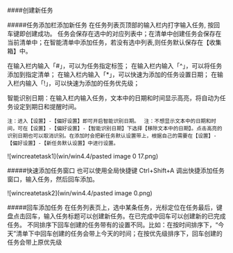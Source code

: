 ####创建新任务

#####任务添加栏添加新任务
在任务列表页顶部的输入栏内打字输入任务, 按回车键即创建成功。 任务会保存在选中的对应列表中；在清单中创建任务会保存在当前清单中；在智能清单中添加任务，若没有选中列表,则任务默认保存在【收集箱】中。

在输入栏内输入「#」，可以为任务指定标签；
在输入栏内输入「^」，可以将任务添加到指定清单；
在输入栏内输入「*」，可以快速为添加的任务设置日期；
在输入栏内输入「!」，可以快速为添加的任务优先级；

智能识别日期：在输入栏内输入任务，文本中的日期和时间显示高亮，将自动为任务设定到期日和提醒时间。 

`注：进入【设置】-【偏好设置】即可开启智能识别日期。 `
`注：不想显示文本中的日期和时间，可在【设置】-【偏好设置】-【智能识别日期】下选择【移除文本中的日期】。点击高亮的识别日期也可以取消识别。在添加时会把新任务默认设置带上，根据自己的需要在【设置】-【偏好设置】-【新任务默认设置】中进行设置。`

![wincreatetask1](win/win4.4/pasted image 0 17.png)

#####快速添加任务窗口
也可以使用全局快捷键 Ctrl+Shift+A 调出快捷添加任务窗口，输入任务，然后回车添加。

![wincreatetask2](win/win4.4/pasted image 0.png)

#####回车添加任务
在任务列表页上，选中某条任务，光标定位在任务最后，键盘点击回车，输入任务标题可以创建新任务。在已完成中回车可以创建新的已完成任务。
不同排序下回车创建的任务带有的设置不同。比如：在按时间排序下，“今天”清单下中回车创建的任务会带上今天的时间；在按优先级排序下，回车创建的任务会带上原优先级

